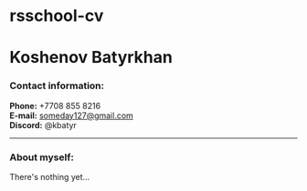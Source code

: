 # rsschool-cv
# Koshenov Batyrkhan
### Contact information:
**Phone:** +7708 855 8216  
**E-mail:** someday127@gmail.com  
**Discord:** @kbatyr
***
### About myself:
There's nothing yet...